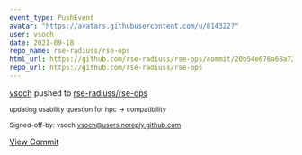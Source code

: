 ```yaml
---
event_type: PushEvent
avatar: "https://avatars.githubusercontent.com/u/814322?"
user: vsoch
date: 2021-09-18
repo_name: rse-radiuss/rse-ops
html_url: https://github.com/rse-radiuss/rse-ops/commit/20b54e676a68a7285ac768aa813b4d7ba3460bd4
repo_url: https://github.com/rse-radiuss/rse-ops
---
```


<a href='https://github.com/vsoch' target='_blank'>vsoch</a> pushed to <a href='https://github.com/rse-radiuss/rse-ops' target='_blank'>rse-radiuss/rse-ops</a>

<small>updating usability question for hpc -> compatibility

Signed-off-by: vsoch <vsoch@users.noreply.github.com></small>

<a href='https://github.com/rse-radiuss/rse-ops/commit/20b54e676a68a7285ac768aa813b4d7ba3460bd4' target='_blank'>View Commit</a>